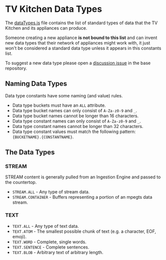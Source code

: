# TV Kitchen Data Types

The [dataTypes.js](packages/constants/src/dataTypes.js) file contains the list of standard types of data that the TV Kitchen and its appliances can produce.

Someone creating a new appliance **is not bound to this list** and can invent new data types that their network of appliances might work with, it just won't be considered a standard data type unless it appears in this constants list.

To suggest a new data type please open a [discussion issue](https://github.com/tvkitchen/base/issues/new?assignees=&labels=discussion&template=discussion.md) in the base repository.

## Naming Data Types

Data type constants have some naming (and value) rules.

* Data type buckets must have an `ALL` attribute.
* Data type bucket names can only consist of `A-Za-z0-9` and `_`.
* Data type bucket names cannot be longer than 16 characters.
* Data type constant names can only consist of `A-Za-z0-9` and `_`.
* Data type constant names cannot be longer than 32 characters.
* Data type constant values must match the following pattern: `{BUCKETNAME}.{CONSTANTNAME}`.

## The Data Types

### STREAM

STREAM content is generally pulled from an Ingestion Engine and passed to the countertop.

* `STREAM.ALL` - Any type of stream data.
* `STREAM.CONTAINER` - Buffers representing a portion of an mpegts data stream.

### TEXT
* `TEXT.ALL` - Any type of text data.
* `TEXT.ATOM` - The smallest possible chunk of text (e.g. a character, EOF, emoji).
* `TEXT.WORD` - Complete, single words.
* `TEXT.SENTENCE` - Complete sentences.
* `TEXT.BLOB` - Arbitrary text of arbitrary length.

